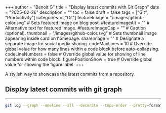 +++
author = "Benoit G"
title = "Display latest commits with Git Graph"
date = "2025-02-26"
description = ""
toc = false
draft = false
tags = ["Git", "Productivity"]
categories = ["Git"]
featureImage = "/images/github-color.svg" # Sets featured image on blog post.
#featureImageAlt = "" # Alternative text for featured image.
#featureImageCap = "" # Caption (optional).
thumbnail = "/images/github-color.svg" # Sets thumbnail image appearing inside card on homepage.
shareImage = "" # Designate a separate image for social media sharing.
codeMaxLines = 10 # Override global value for how many lines within a code block before auto-collapsing.
codeLineNumbers = false # Override global value for showing of line numbers within code block.
figurePositionShow = true # Override global value for showing the figure label.
+++

A stylish way to showcase the latest commits from a repository.
<!--more-->

## Display latest commits with git graph
---

```Bash
git log --graph --oneline --all --decorate --topo-order --pretty=format:'%C(cyan)%h%Creset -%C(yellow)%d%Creset %s %Cgreen(%cr) %C(magenta)<%an>%Creset' --abbrev-commit --date=relative -n 20
```
